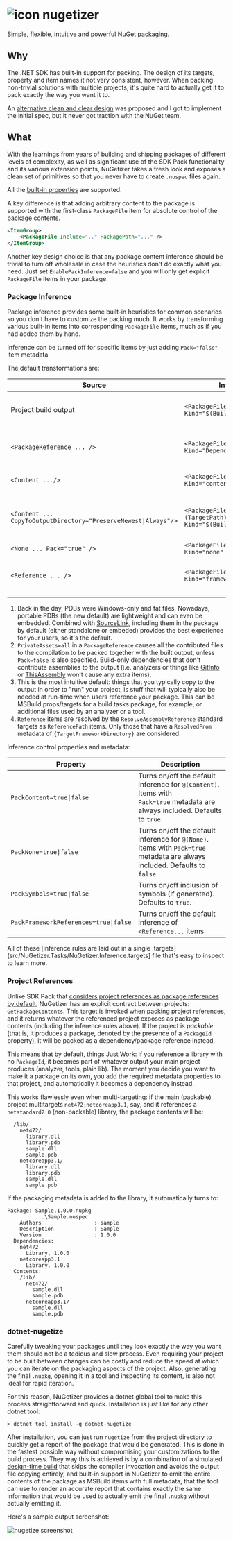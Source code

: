 ![icon](img/nugetizer-32.png) nugetizer
===

Simple, flexible, intuitive and powerful NuGet packaging.

## Why

The .NET SDK has built-in support for packing. The design of its targets, property 
and item names it not very consistent, however. When packing non-trivial solutions 
with multiple projects, it's quite hard to actually get it to pack exactly the 
way you want it to.

An [alternative clean and clear design](https://github.com/NuGet/Home/wiki/NuGetizer-3000) 
was proposed and I got to implement the initial spec, but it never got traction 
with the NuGet team.

## What

With the learnings from years of building and shipping packages of different 
levels of complexity, as well as significant use of the SDK Pack functionality 
and its various extension points, NuGetizer takes a fresh look and exposes a 
clean set of primitives so that you never have to create `.nuspec` files again.

All the [built-in properties](https://docs.microsoft.com/en-us/nuget/reference/msbuild-targets#pack-target) 
are supported.

A key difference is that adding arbitrary content to the package is supported 
with the first-class `PackageFile` item for absolute control of the package 
contents.

```xml
<ItemGroup>
    <PackageFile Include=".." PackagePath="..." />
</ItemGroup>
```

Another key design choice is that any package content inference should be trivial 
to turn off wholesale in case the heuristics don't do exactly what you need. Just set 
`EnablePackInference=false` and you will only get explicit `PackageFile` items 
in your package.

### Package Inference

Package inference provides some built-in heuristics for common scenarios so you 
don't have to customize the packing much. It works by transforming various built-in 
items into corresponding `PackageFile` items, much as if you had added them by 
hand.

Inference can be turned off for specific items by just adding `Pack="false"` 
item metadata.

The default transformations are:

| Source                                                          | Inferred                                                          | Notes                                                                                            |
| --------------------------------------------------------------- | ----------------------------------------------------------------- | ------------------------------------------------------------------------------------------------ |
| Project build output                                            | `<PackageFile Kind="$(BuildOutputKind)"/>`                        | Kind defaults to `Lib`. Includes .xml and .pdb if they are generated. (1)                        |
| `<PackageReference ... />`                                      | `<PackageFile ... Kind="Dependency" />`                           | `PrivateAssets=all` is present, it's not added as dependency. (2)                                |
| `<Content .../>`                                                | `<PackageFile ... Kind="content" />`                              | Regular content that's not part of the build output                                              |
| `<Content ... CopyToOutputDirectory="PreserveNewest\|Always"/>` | `<PackageFile Include="%(TargetPath)" Kind="$(BuildOutputKind)" ` | Content that's copied to the build output is part of the primary output so it uses its kind. (3) |
| `<None ... Pack="true" />`                                      | `<PackageFile ... Kind="none" />`                                 |                                                                                                  |
| `<Reference ... />`                                             | `<PackageFile ... Kind="frameworkReference"`                      | Only those resolved from the target framework directory are included. (4)                        |
|                                                                 |                                                                   |                                                                                                  |

1. Back in the day, PDBs were Windows-only and fat files. Nowadays, portable PDBs 
   (the new default) are lightweight and can even be embedded. Combined with [SourceLink](https://github.com/dotnet/sourcelink), including them in the package by default (either standalone or embeded) provides the best experience for your users, so it's the default.
2. `PrivateAssets=all` in a `PackageReference` causes all the contributed files to the compilation to be packed together with the built output, unless `Pack=false` is also specified. Build-only dependencies that don't contribute assemblies to the output (i.e. analyzers or things like [GitInfo](https://github.com/kzu/GitInfo) or [ThisAssembly](https://github.com/kzu/ThisAssembly) won't cause any extra items).
3. This is the most intuitive default: things that you typically copy to the output in order to "run" your project, is stuff that will typically also be needed at run-time when users reference your package. This can be MSBuild props/targets for a build tasks package, for example, or additional files used by an analyzer or a tool.
4. `Reference` items are resolved by the `ResolveAssemblyReference` standard targets as `ReferencePath` items. Only those that have a `ResolvedFrom` metadata of `{TargetFrameworkDirectory}` are considered.

Inference control properties and metadata:

| Property                              | Description                                                                                                                    |
| ------------------------------------- | ------------------------------------------------------------------------------------------------------------------------------ |
| `PackContent=true\|false`             | Turns on/off the default inference for `@(Content)`.  Items with `Pack=true` metadata are always included. Defaults to `true`. |
| `PackNone=true\|false`                | Turns on/off the default inference for `@(None)`.  Items with `Pack=true` metadata are always included. Defaults to `false`.   |
| `PackSymbols=true\|false`             | Turns on/off inclusion of symbols (if generated). Defaults to `true`.                                                          |
| `PackFrameworkReferences=true\|false` | Turns on/off the default inference of `<Reference...` items                                                                    |

All of these [inference rules are laid out in a single .targets](src/NuGetizer.Tasks/NuGetizer.Inference.targets] file that's easy to inspect to learn more.

### Project References

Unlike SDK Pack that [considers project references as package references by default](https://docs.microsoft.com/en-us/nuget/reference/msbuild-targets#project-to-project-references), NuGetizer has an explicit contract between projects: `GetPackageContents`. This target is invoked when packing project references, and it returns whatever the referenced project exposes as package contents (including the inference rules above). If the project is *packable* (that is, it produces a package, denoted by the presence of a `PackageId` property), it will be packed as a dependency/package reference instead.

This means that by default, things Just Work: if you reference a library with no `PackageId`, it becomes part of whatever output your main project produces (analyzer, tools, plain lib). The moment you decide you want to make it a package on its own, you add the required metadata properties to that project, and automatically it becomes a dependency instead.

This works flawlessly even when multi-targeting: if the main (packable) project multitargets `net472;netcoreapp3.1`, say, and it references a `netstandard2.0` (non-packable) library, the package contents will be:

```
  /lib/
    net472/
      library.dll
      library.pdb
      sample.dll
      sample.pdb
    netcoreapp3.1/
      library.dll
      library.pdb
      sample.dll
      sample.pdb
```

If the packaging metadata is added to the library, it automatically turns to:

```
Package: Sample.1.0.0.nupkg
         ...\Sample.nuspec
    Authors                 : sample
    Description             : Sample
    Version                 : 1.0.0
  Dependencies:
    net472
      Library, 1.0.0
    netcoreapp3.1
      Library, 1.0.0
  Contents:
    /lib/
      net472/
        sample.dll
        sample.pdb
      netcoreapp3.1/
        sample.dll
        sample.pdb
```

### dotnet-nugetize

Carefully tweaking your packages until they look exactly the way you want them should not be a tedious and slow process. Even requiring your project to be built between changes can be costly and reduce the speed at which you can iterate on the packaging aspects of the project. Also, generating the final `.nupkg`, opening it in a tool and inspecting its content, is also not ideal for rapid iteration.

For this reason, NuGetizer provides a dotnet global tool to make this process straightforward and quick. Installation is just like for any other dotnet tool:

```
> dotnet tool install -g dotnet-nugetize
```

After installation, you can just run `nugetize` from the project directory to quickly get a report of the package that would be generated. This is done in the fastest possible way without compromising your customizations to the build process. They way this is achieved is by a combination of a simulated [design-time build](https://github.com/dotnet/project-system/blob/master/docs/design-time-builds.md) that skips the compiler invocation and avoids the output file copying entirely, and built-in support in NuGetizer to emit the entire contents of the package as MSBuild items with full metadata, that the tool can use to render an accurate report that contains exactly the same information that would be used to actually emit the final `.nupkg` without actually emitting it.

Here's a sample output screenshot:

![nugetize screenshot](img/dotnet-nugetize.png)
